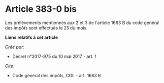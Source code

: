 # Article 383-0 bis

Les prélèvements mentionnés aux  2 et 3 de l'article 1663 B du code général des impôts sont effectués le 25 du mois.

**Liens relatifs à cet article**

_Créé par_:

  - Décret n°2017-975 du 10 mai 2017 - art. 1

_Cite_:

  - Code général des impôts, CGI. - art. 1663 B
